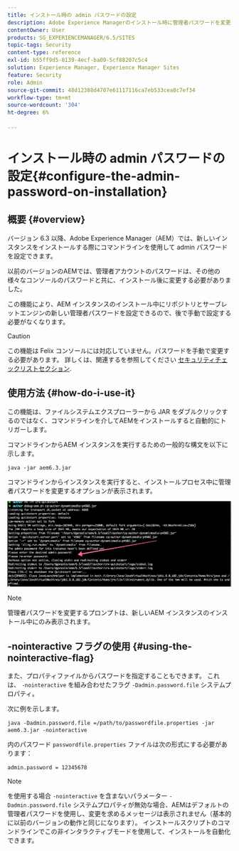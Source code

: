 ```yaml
---
title: インストール時の admin パスワードの設定
description: Adobe Experience Managerのインストール時に管理者パスワードを変更する方法を説明します。
contentOwner: User
products: SG_EXPERIENCEMANAGER/6.5/SITES
topic-tags: Security
content-type: reference
exl-id: b55ff9d5-8139-4ecf-ba09-5cf88207c5c4
solution: Experience Manager, Experience Manager Sites
feature: Security
role: Admin
source-git-commit: 48d12388d4707e61117116ca7eb533cea8c7ef34
workflow-type: tm+mt
source-wordcount: '304'
ht-degree: 6%

---
```


# インストール時の admin パスワードの設定{#configure-the-admin-password-on-installation}

## 概要 {#overview}

バージョン 6.3 以降、Adobe Experience Manager（AEM）では、新しいインスタンスをインストールする際にコマンドラインを使用して admin パスワードを設定できます。

以前のバージョンのAEMでは、管理者アカウントのパスワードは、その他の様々なコンソールのパスワードと共に、インストール後に変更する必要がありました。

この機能により、AEM インスタンスのインストール中にリポジトリとサーブレットエンジンの新しい管理者パスワードを設定できるので、後で手動で設定する必要がなくなります。

>[!CAUTION]
>
>この機能は Felix コンソールには対応していません。パスワードを手動で変更する必要があります。 詳しくは、関連するを参照してください [セキュリティチェックリストセクション](/help/sites-administering/security-checklist.md#change-default-passwords-for-the-aem-and-osgi-console-admin-accounts).

## 使用方法 {#how-do-i-use-it}

この機能は、ファイルシステムエクスプローラーから JAR をダブルクリックするのではなく、コマンドラインを介してAEMをインストールすると自動的にトリガーします。

コマンドラインからAEM インスタンスを実行するための一般的な構文を以下に示します。

```shell
java -jar aem6.3.jar
```

コマンドラインからインスタンスを実行すると、インストールプロセス中に管理者パスワードを変更するオプションが表示されます。

![chlimage_1-116](assets/chlimage_1-116a.png)

>[!NOTE]
>
>管理者パスワードを変更するプロンプトは、新しいAEM インスタンスのインストール中にのみ表示されます。

## -nointeractive フラグの使用 {#using-the-nointeractive-flag}

また、プロパティファイルからパスワードを指定することもできます。 これは、 `-nointeractive` を組み合わせたフラグ `-Dadmin.password.file` システムプロパティ。

次に例を示します。

```shell
java -Dadmin.password.file =/path/to/passwordfile.properties -jar aem6.3.jar -nointeractive
```

内のパスワード `passwordfile.properties` ファイルは次の形式にする必要があります：

```xml
admin.password = 12345678
```

>[!NOTE]
>
>を使用する場合 `-nointeractive` を含まないパラメーター `-Dadmin.password.file` システムプロパティが無効な場合、AEMはデフォルトの管理者パスワードを使用し、変更を求めるメッセージは表示されません（基本的に以前のバージョンの動作と同じになります）。 インストールスクリプトのコマンドラインでこの非インタラクティブモードを使用して、インストールを自動化できます。
